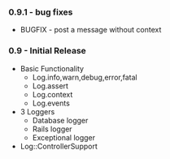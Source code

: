 
### 0.9.1 - bug fixes
 * BUGFIX - post a message without context
 
### 0.9 - Initial Release
 * Basic Functionality
   * Log.info,warn,debug,error,fatal
   * Log.assert
   * Log.context
   * Log.events
 * 3 Loggers
   * Database logger
   * Rails logger
   * Exceptional logger
 * Log::ControllerSupport